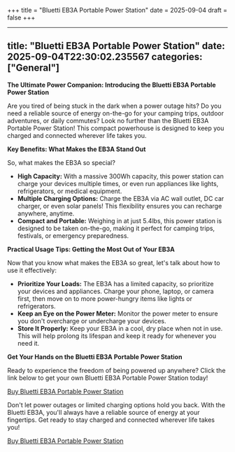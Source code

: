+++
title = "Bluetti EB3A Portable Power Station"
date = 2025-09-04
draft = false
+++

---
title: "Bluetti EB3A Portable Power Station"
date: 2025-09-04T22:30:02.235567
categories: ["General"]
---
**The Ultimate Power Companion: Introducing the Bluetti EB3A Portable Power Station**

Are you tired of being stuck in the dark when a power outage hits? Do you need a reliable source of energy on-the-go for your camping trips, outdoor adventures, or daily commutes? Look no further than the Bluetti EB3A Portable Power Station! This compact powerhouse is designed to keep you charged and connected wherever life takes you.

**Key Benefits: What Makes the EB3A Stand Out**

So, what makes the EB3A so special?

* **High Capacity:** With a massive 300Wh capacity, this power station can charge your devices multiple times, or even run appliances like lights, refrigerators, or medical equipment.
* **Multiple Charging Options:** Charge the EB3A via AC wall outlet, DC car charger, or even solar panels! This flexibility ensures you can recharge anywhere, anytime.
* **Compact and Portable:** Weighing in at just 5.4lbs, this power station is designed to be taken on-the-go, making it perfect for camping trips, festivals, or emergency preparedness.

**Practical Usage Tips: Getting the Most Out of Your EB3A**

Now that you know what makes the EB3A so great, let's talk about how to use it effectively:

* **Prioritize Your Loads:** The EB3A has a limited capacity, so prioritize your devices and appliances. Charge your phone, laptop, or camera first, then move on to more power-hungry items like lights or refrigerators.
* **Keep an Eye on the Power Meter:** Monitor the power meter to ensure you don't overcharge or undercharge your devices.
* **Store It Properly:** Keep your EB3A in a cool, dry place when not in use. This will help prolong its lifespan and keep it ready for whenever you need it.

**Get Your Hands on the Bluetti EB3A Portable Power Station**

Ready to experience the freedom of being powered up anywhere? Click the link below to get your own Bluetti EB3A Portable Power Station today!

[Buy Bluetti EB3A Portable Power Station](https://www.amazon.com/dp/B09WW3CTF4)

Don't let power outages or limited charging options hold you back. With the Bluetti EB3A, you'll always have a reliable source of energy at your fingertips. Get ready to stay charged and connected wherever life takes you!

[Buy Bluetti EB3A Portable Power Station](https://www.amazon.com/dp/B09WW3CTF4)
